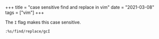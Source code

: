 +++
title = "case sensitive find and replace in vim"
date = "2021-03-08"
tags = ["vim"]
+++

The `I` flag makes this case sensitive.

```vim
:%s/find/replace/gcI
```